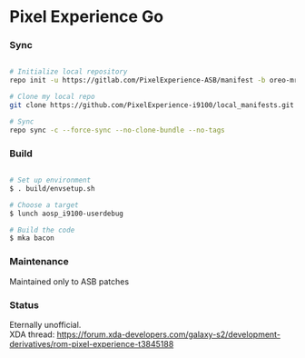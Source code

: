 # Pixel Experience Go #

### Sync ###

```bash

# Initialize local repository
repo init -u https://gitlab.com/PixelExperience-ASB/manifest -b oreo-mr1

# Clone my local repo
git clone https://github.com/PixelExperience-i9100/local_manifests.git -b oreo-go .repo/local_manifests

# Sync
repo sync -c --force-sync --no-clone-bundle --no-tags
```

### Build ###

```bash

# Set up environment
$ . build/envsetup.sh

# Choose a target
$ lunch aosp_i9100-userdebug

# Build the code
$ mka bacon
```
### Maintenance ###
Maintained only to ASB patches

### Status ###
Eternally unofficial.  
XDA thread: https://forum.xda-developers.com/galaxy-s2/development-derivatives/rom-pixel-experience-t3845188

